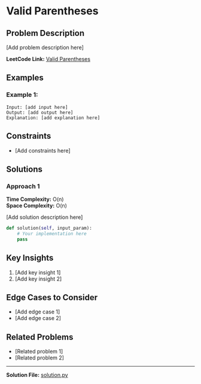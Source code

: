 # Valid Parentheses

## Problem Description

[Add problem description here]

**LeetCode Link:** [Valid Parentheses](https://leetcode.com/problems/valid-parentheses/)

## Examples

### Example 1:
```
Input: [add input here]
Output: [add output here]
Explanation: [add explanation here]
```

## Constraints

- [Add constraints here]

## Solutions

### Approach 1

**Time Complexity:** O(n)  
**Space Complexity:** O(n)

[Add solution description here]

```python
def solution(self, input_param):
    # Your implementation here
    pass
```

## Key Insights

1. [Add key insight 1]
2. [Add key insight 2]

## Edge Cases to Consider

- [Add edge case 1]
- [Add edge case 2]

## Related Problems

- [Related problem 1]
- [Related problem 2]

---

**Solution File:** [solution.py](./solution.py)
